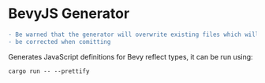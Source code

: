 # BevyJS Generator

```diff
- Be warned that the generator will overwrite existing files which will have to
- be corrected when comitting
```

Generates JavaScript definitions for Bevy reflect types, it can be run using:

```
cargo run -- --prettify
```
